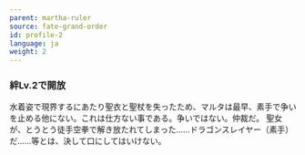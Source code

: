 ```yaml
---
parent: martha-ruler
source: fate-grand-order
id: profile-2
language: ja
weight: 2
---
```


### 絆Lv.2で開放

水着姿で現界するにあたり聖衣と聖杖を失ったため、マルタは最早、素手で争いを止める他にない。これは仕方ない事である。争いではない。仲裁だ。
聖女が、とうとう徒手空拳で解き放たれてしまった……ドラゴンスレイヤー（素手）だ……等とは、決して口にしてはいけない。

